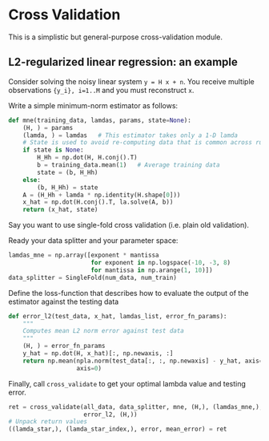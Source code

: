 Cross Validation
================

This is a simplistic but general-purpose cross-validation module.

L2-regularized linear regression: an example
--------------------------------------------

Consider solving the noisy linear system `y = H x + n`. You receive multiple
observations `{y_i}, i=1..M` and you must reconstruct `x`.

Write a simple minimum-norm estimator as follows:

```python
def mne(training_data, lamdas, params, state=None):
    (H, ) = params
    (lamda, ) = lamdas   # This estimator takes only a 1-D lamda
    # State is used to avoid re-computing data that is common across runs
    if state is None:
        H_Hh = np.dot(H, H.conj().T)
        b = training_data.mean(1)   # Average training data
        state = (b, H_Hh)
    else:
        (b, H_Hh) = state
    A = (H_Hh + lamda * np.identity(H.shape[0]))
    x_hat = np.dot(H.conj().T, la.solve(A, b))
    return (x_hat, state)
```

Say you want to use single-fold cross validation (i.e. plain old validation).

Ready your data splitter and your parameter space:

```python
lamdas_mne = np.array([exponent * mantissa
                       for exponent in np.logspace(-10, -3, 8)
                       for mantissa in np.arange(1, 10)])
data_splitter = SingleFold(num_data, num_train)
```

Define the loss-function that describes how to evaluate the output of the
estimator against the testing data

```python
def error_l2(test_data, x_hat, lamdas_list, error_fn_params):
    """
    Computes mean L2 norm error against test data
    """
    (H, ) = error_fn_params
    y_hat = np.dot(H, x_hat)[:, np.newaxis, :]
    return np.mean(npla.norm(test_data[:, :, np.newaxis] - y_hat, axis=0)**2,
                   axis=0)
```

Finally, call `cross_validate` to get your optimal lambda value and testing
error.

```python
ret = cross_validate(all_data, data_splitter, mne, (H,), (lamdas_mne,),
                     error_l2, (H,))
# Unpack return values
((lamda_star,), (lamda_star_index,), error, mean_error) = ret
```
